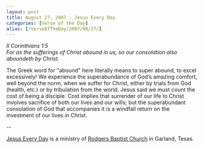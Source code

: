 ```yaml
---
layout: post
title: August 27, 2007 - Jesus Every Day
categories: [Verse of the Day]
alias: [/VerseOfTheDay/2007/08/27/]
---
```


_II Corinthians 1:5  
For as the sufferings of Christ abound in us, so our consolation
also aboundeth by Christ._

The Greek word for "abound" here literally means to super abound,
to excel excessively! We experience the superabundance of God&rsquo;s
amazing comfort, well beyond the norm, when we suffer for Christ,
either by trials from God (health, etc.) or by tribulation from the
world. Jesus said we must count the cost of being a disciple. Cost
implies that surrender of our life to Christ involves sacrifice of
both our lives and our wills; but the superabundant consolation of
God that accompanies it is a windfall return on the investment of our
lives in Christ.

 --

<a href=http://jesuseveryday.net>Jesus Every Day</a> is a ministry of <a href=http://rodgersbaptist.net>Rodgers Baptist Church</a> in Garland, Texas.
